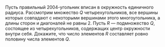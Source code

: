 Пусть правильный 2004-угольник вписан в окружность единичного радиуса. Рассмотрим множество $Q$  четырехугольников, все вершины которых совпадают с некоторыми вершинами этого многоугольника, а длины сторон и диагоналей не равны 2. Пусть $R$  — подмножество  $Q$, состоящее из четырехугольников, содержащих центр окружности внутри себя. Докажите, что число элементов $R$  составляет ровно половину числа элементов  $Q$.